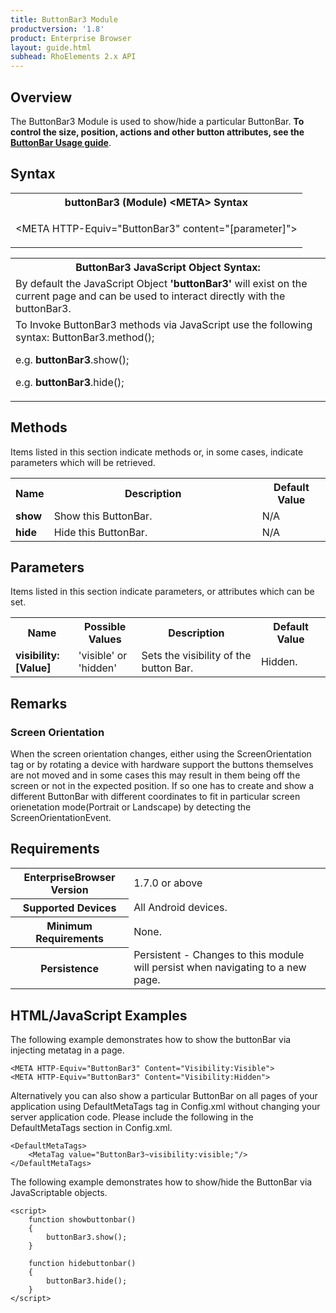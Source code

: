 ```yaml
---
title: ButtonBar3 Module
productversion: '1.8'
product: Enterprise Browser
layout: guide.html
subhead: RhoElements 2.x API
---
```


## Overview

The ButtonBar3 Module is used to show/hide a particular ButtonBar. **To control the size, position, actions and other button attributes, see the [ButtonBar Usage guide](../../../../guide/customize)**.

## Syntax

<table class="re-table"><tr><th class="tableHeading">buttonBar3 (Module) &lt;META&gt; Syntax
</th></tr><tr><td class="clsSyntaxCells clsOddRow"><p>&lt;META HTTP-Equiv="ButtonBar3" content="[parameter]"&gt;</p></td></tr></table>
<table class="re-table"><tr><th class="tableHeading">ButtonBar3 JavaScript Object Syntax:</th></tr><tr><td class="clsSyntaxCells clsOddRow">
By default the JavaScript Object <b>'buttonBar3'</b> will exist on the current page and can be used to interact directly with the buttonBar3.
</td></tr><tr><td class="clsSyntaxCells clsEvenRow">
To Invoke ButtonBar3 methods via JavaScript use the following syntax: ButtonBar3.method();
<P />e.g. <b>buttonBar3</b>.show();
<P />e.g. <b>buttonBar3</b>.hide();
</td></tr></table>

## Methods

Items listed in this section indicate methods or, in some cases, indicate parameters which will be retrieved.

<table class="re-table"><col width="10%" /><col width="68%" /><col width="22%" /><tr><th class="tableHeading">Name</th><th class="tableHeading">Description</th><th class="tableHeading">Default Value</th></tr><tr><td class="clsSyntaxCells clsOddRow"><b>show</b></td><td class="clsSyntaxCells clsOddRow">Show this ButtonBar.</td><td class="clsSyntaxCells clsOddRow">N/A</td></tr><tr><td class="clsSyntaxCells clsOddRow"><b>hide</b></td><td class="clsSyntaxCells clsOddRow">Hide this ButtonBar.</td><td class="clsSyntaxCells clsOddRow">N/A</td></tr></table>


## Parameters

Items listed in this section indicate parameters, or attributes which can be set.
<table class="re-table"><col width="20%" /><col width="20%" /><col width="38%" /><col width="22%" /><tr><th class="tableHeading">Name</th><th class="tableHeading">Possible Values</th><th class="tableHeading">Description</th><th class="tableHeading">Default Value</th></tr><tr><td class="clsSyntaxCells clsOddRow"><b>visibility:[Value]
</b></td><td class="clsSyntaxCells clsOddRow">'visible' or 'hidden'</td><td class="clsSyntaxCells clsOddRow">Sets the visibility of the button Bar.</td><td class="clsSyntaxCells clsOddRow">Hidden.</td></tr></table>	


## Remarks

### Screen Orientation

When the screen orientation changes, either using the ScreenOrientation tag or by rotating a device with hardware support the buttons themselves are not moved and in some cases this may result in them being off the screen or not in the expected position. If so one has to create and show a different ButtonBar with different coordinates to fit in particular screen orienetation mode(Portrait or Landscape) by detecting the ScreenOrientationEvent.


## Requirements

<table class="re-table"><tr><th class="tableHeading">EnterpriseBrowser Version</th><td class="clsSyntaxCell clsEvenRow">1.7.0 or above
</td></tr><tr><th class="tableHeading">Supported Devices</th><td class="clsSyntaxCell clsOddRow">All Android devices.</td></tr><tr><th class="tableHeading">Minimum Requirements</th><td class="clsSyntaxCell clsOddRow">None.</td></tr><tr><th class="tableHeading">Persistence</th><td class="clsSyntaxCell clsEvenRow">Persistent - Changes to this module will persist when navigating to a new page.</td></tr></table>


## HTML/JavaScript Examples

The following example demonstrates how to show the buttonBar via injecting metatag in a page.

	<META HTTP-Equiv="ButtonBar3" Content="Visibility:Visible">
	<META HTTP-Equiv="ButtonBar3" Content="Visibility:Hidden">
	
Alternatively you can also show a particular ButtonBar on all pages of your application using DefaultMetaTags tag in Config.xml without changing your server application code. Please include the following in the DefaultMetaTags section in Config.xml.

	<DefaultMetaTags>
		<MetaTag value="ButtonBar3~visibility:visible;"/>
	</DefaultMetaTags>
	
The following example demonstrates how to show/hide the ButtonBar via JavaScriptable objects.

	<script>
		function showbuttonbar()
		{
			buttonBar3.show();
		}

		function hidebuttonbar()
		{
			buttonBar3.hide();
		}
	</script>




